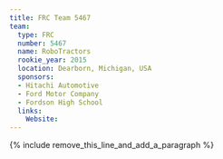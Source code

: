 ```yaml
---
title: FRC Team 5467
team:
  type: FRC
  number: 5467
  name: RoboTractors
  rookie_year: 2015
  location: Dearborn, Michigan, USA
  sponsors:
  - Hitachi Automotive
  - Ford Motor Company
  - Fordson High School
  links:
    Website:
---
```


{% include remove_this_line_and_add_a_paragraph %}